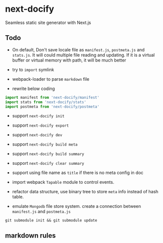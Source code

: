 # next-docify

Seamless static site generator with Next.js

## Todo

- On default, Don't save locale file as `manifest.js`, `postmeta.js` and `stats.js`. It will could multiple file reading and updating. If it is a virtual buffer or virtual memory with path, it will be much better

- try to `import` symlink

- webpack-loader to parse `markdown` file

- rewrite below coding

```js
import manifest from 'next-docify/manifest'
import stats from 'next-docify/stats'
import postmeta from 'next-docify/postmeta'
```

- support `next-docify init`

- support `next-docify export`

- support `next-docify dev`

- support `next-docify build meta`

- support `next-docify build summary`

- support `next-docify clear summary`

- support using file name as `title` if there is no meta config in doc

- import webpack `Tapable` module to control events.

- refactor data structure, use binary tree to store `meta` info instead of hash table.

- emulate `Mongodb` file store system. create a connection between `manifest.js` and `postmeta.js`

```shell
git submodule init && git submodule update
```

## markdown rules
